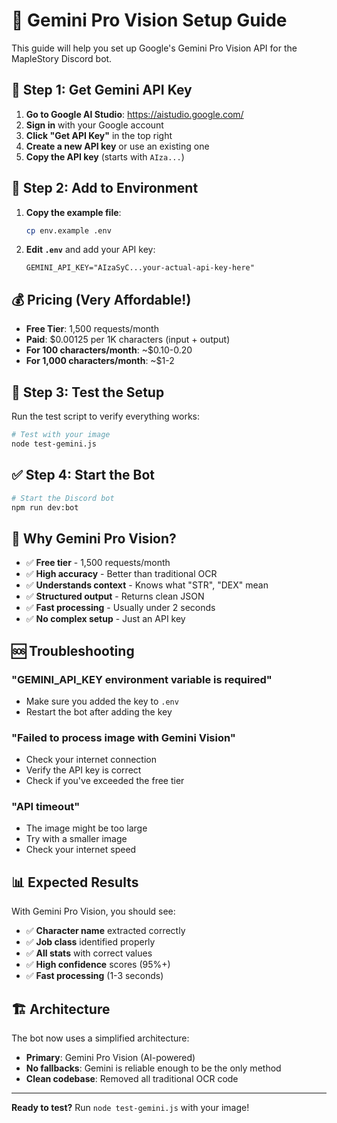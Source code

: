 # 🤖 Gemini Pro Vision Setup Guide

This guide will help you set up Google's Gemini Pro Vision API for the MapleStory Discord bot.

## 🚀 **Step 1: Get Gemini API Key**

1. **Go to Google AI Studio**: https://aistudio.google.com/
2. **Sign in** with your Google account
3. **Click "Get API Key"** in the top right
4. **Create a new API key** or use an existing one
5. **Copy the API key** (starts with `AIza...`)

## 🔧 **Step 2: Add to Environment**

1. **Copy the example file**:
   ```bash
   cp env.example .env
   ```

2. **Edit `.env`** and add your API key:
   ```env
   GEMINI_API_KEY="AIzaSyC...your-actual-api-key-here"
   ```

## 💰 **Pricing (Very Affordable!)**

- **Free Tier**: 1,500 requests/month
- **Paid**: $0.00125 per 1K characters (input + output)
- **For 100 characters/month**: ~$0.10-0.20
- **For 1,000 characters/month**: ~$1-2

## 🧪 **Step 3: Test the Setup**

Run the test script to verify everything works:

```bash
# Test with your image
node test-gemini.js
```

## ✅ **Step 4: Start the Bot**

```bash
# Start the Discord bot
npm run dev:bot
```

## 🎯 **Why Gemini Pro Vision?**

- ✅ **Free tier** - 1,500 requests/month
- ✅ **High accuracy** - Better than traditional OCR
- ✅ **Understands context** - Knows what "STR", "DEX" mean
- ✅ **Structured output** - Returns clean JSON
- ✅ **Fast processing** - Usually under 2 seconds
- ✅ **No complex setup** - Just an API key

## 🆘 **Troubleshooting**

### **"GEMINI_API_KEY environment variable is required"**
- Make sure you added the key to `.env`
- Restart the bot after adding the key

### **"Failed to process image with Gemini Vision"**
- Check your internet connection
- Verify the API key is correct
- Check if you've exceeded the free tier

### **"API timeout"**
- The image might be too large
- Try with a smaller image
- Check your internet speed

## 📊 **Expected Results**

With Gemini Pro Vision, you should see:
- ✅ **Character name** extracted correctly
- ✅ **Job class** identified properly  
- ✅ **All stats** with correct values
- ✅ **High confidence** scores (95%+)
- ✅ **Fast processing** (1-3 seconds)

## 🏗️ **Architecture**

The bot now uses a simplified architecture:
- **Primary**: Gemini Pro Vision (AI-powered)
- **No fallbacks**: Gemini is reliable enough to be the only method
- **Clean codebase**: Removed all traditional OCR code

---

**Ready to test?** Run `node test-gemini.js` with your image!